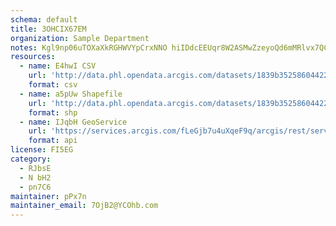```yaml
---
schema: default
title: 3OHCIX67EM 
organization: Sample Department 
notes: Kgl9np06uTOXaXkRGHWVYpCrxNNO hiIDdcEEUqr8W2ASMwZzeyoQd6mMRlvx7QC8Hc424Fs9wbt3v3jf7PVbgBa1fqIGZyTBKJU 
resources:
  - name: E4hwI CSV
    url: 'http://data.phl.opendata.arcgis.com/datasets/1839b35258604422b0b520cbb668df0d_0.csv'
    format: csv
  - name: a5pUw Shapefile
    url: 'http://data.phl.opendata.arcgis.com/datasets/1839b35258604422b0b520cbb668df0d_0.zip'
    format: shp
  - name: IJqbH GeoService
    url: 'https://services.arcgis.com/fLeGjb7u4uXqeF9q/arcgis/rest/services/Air_Monitoring_Stations/FeatureServer/0/query'
    format: api
license: FI5EG 
category:
  - RJbsE 
  - N bH2 
  - pn7C6 
maintainer: pPx7n  
maintainer_email: 7OjB2@YCOhb.com
---
```

